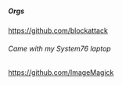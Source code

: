 ##### Orgs

https://github.com/blockattack

###### Came with my System76 laptop

https://github.com/ImageMagick

